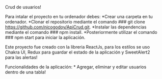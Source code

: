 Crud de usuarios!

Para intalar el proyecto en tu ordenador debes:
*Crear una carpeta en tu ordenador.
*Clonar el repositorio mediante el comando ### git clone https://github.com/nicogodoy/ApiCrud.git.
*Instalar las dependencias mediante el comando ### npm install.
*Posteriormente utilizar el comando ### npm start para iniciar la aplicación.

Este proyecto fue creado con la libreria ReactJs, para los estilos se uso Chakra UI, Redux para guardar el estado de la aplicación y SweetAlert2 para las alertas!

Funcionalidades de la aplicación: * Agregar, eliminar y editar usuarios dentro de una tabla!